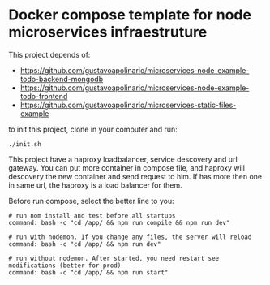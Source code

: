 # Docker compose template for node microservices infraestruture

This project depends of:
 - https://github.com/gustavoapolinario/microservices-node-example-todo-backend-mongodb
 - https://github.com/gustavoapolinario/microservices-node-example-todo-frontend
 - https://github.com/gustavoapolinario/microservices-static-files-example


to init this project, clone in your computer and run:
```
./init.sh
```


This project have a haproxy loadbalancer, service descovery and url gateway.
You can put more container in compose file, and haproxy will descovery the new container and send request to him.
If has more then one in same url, the haproxy is a load balancer for them.

Before run compose, select the better line to you:
```
# run nom install and test before all startups
command: bash -c "cd /app/ && npm run compile && npm run dev"
  
# run with nodemon. If you change any files, the server will reload
command: bash -c "cd /app/ && npm run dev"
  
# run without nodemon. After started, you need restart see modifications (better for prod)
command: bash -c "cd /app/ && npm run start"
```
